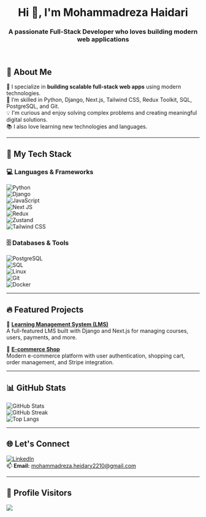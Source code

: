 <h1 align="center">Hi 👋, I'm Mohammadreza Haidari</h1>
<h3 align="center">A passionate Full-Stack Developer who loves building modern web applications</h3>

<br/>

## 🚀 About Me

🌱 I specialize in **building scalable full-stack web apps** using modern technologies.<br/>
🧠 I’m skilled in Python, Django, Next.js, Tailwind CSS, Redux Toolkit, SQL, PostgreSQL, and Git.<br/>
💡 I'm curious and enjoy solving complex problems and creating meaningful digital solutions.<br/>
📚 I also love learning new technologies and languages.

---

## 🧰 My Tech Stack

### 💻 Languages & Frameworks  
![Python](https://img.shields.io/badge/Python-3670A0?style=for-the-badge&logo=python&logoColor=ffdd54)  
![Django](https://img.shields.io/badge/Django-092E20?style=for-the-badge&logo=django&logoColor=white)  
![JavaScript](https://img.shields.io/badge/JavaScript-323330?style=for-the-badge&logo=javascript&logoColor=F7DF1E)  
![Next JS](https://img.shields.io/badge/Next.js-black?style=for-the-badge&logo=next.js&logoColor=white)  
![Redux](https://img.shields.io/badge/redux-%23593d88.svg?style=for-the-badge&logo=redux&logoColor=white)  
![Zustand](https://img.shields.io/badge/Zustand-%23000000.svg?style=for-the-badge&logo=zustand&logoColor=white)  
![Tailwind CSS](https://img.shields.io/badge/TailwindCSS-38B2AC?style=for-the-badge&logo=tailwind-css&logoColor=white)  

### 🗄️ Databases & Tools  
![PostgreSQL](https://img.shields.io/badge/PostgreSQL-316192?style=for-the-badge&logo=postgresql&logoColor=white)  
![SQL](https://img.shields.io/badge/SQL-FFCC00?style=for-the-badge&logo=sqlite&logoColor=black)  
![Linux](https://img.shields.io/badge/Linux-FCC624?style=for-the-badge&logo=linux&logoColor=black)  
![Git](https://img.shields.io/badge/Git-F05033?style=for-the-badge&logo=git&logoColor=white)  
![Docker](https://img.shields.io/badge/Docker-2496ED?style=for-the-badge&logo=docker&logoColor=white)

---

## 🔥 Featured Projects

🚀 **[Learning Management System (LMS)](https://frontend-lms-837l.vercel.app/)**  
A full-featured LMS built with Django and Next.js for managing courses, users, payments, and more.

🛒 **[E-commerce Shop](https://rose-shop-sepia.vercel.app/)**  
Modern e-commerce platform with user authentication, shopping cart, order management, and Stripe integration.

---

## 📊 GitHub Stats

![GitHub Stats](https://github-readme-stats.vercel.app/api?username=mohammad0087&theme=dark&hide_border=false&include_all_commits=true&count_private=true)  
![GitHub Streak](https://github-readme-streak-stats.herokuapp.com/?user=mohammad0087&theme=dark&hide_border=false)  
![Top Langs](https://github-readme-stats.vercel.app/api/top-langs/?username=mohammad0087&layout=compact&theme=dark&hide_border=false)

---

## 🌐 Let's Connect

[![LinkedIn](https://img.shields.io/badge/LinkedIn-%230077B5.svg?style=flat&logo=linkedin&logoColor=white)](www.linkedin.com/in/mohammadreza-haidari)  
📫 **Email:** mohammadreza.heidary2210@gmail.com

---

## 🧭 Profile Visitors
[![](https://visitcount.itsvg.in/api?id=mohammad0087&icon=0&color=0)](https://visitcount.itsvg.in)
